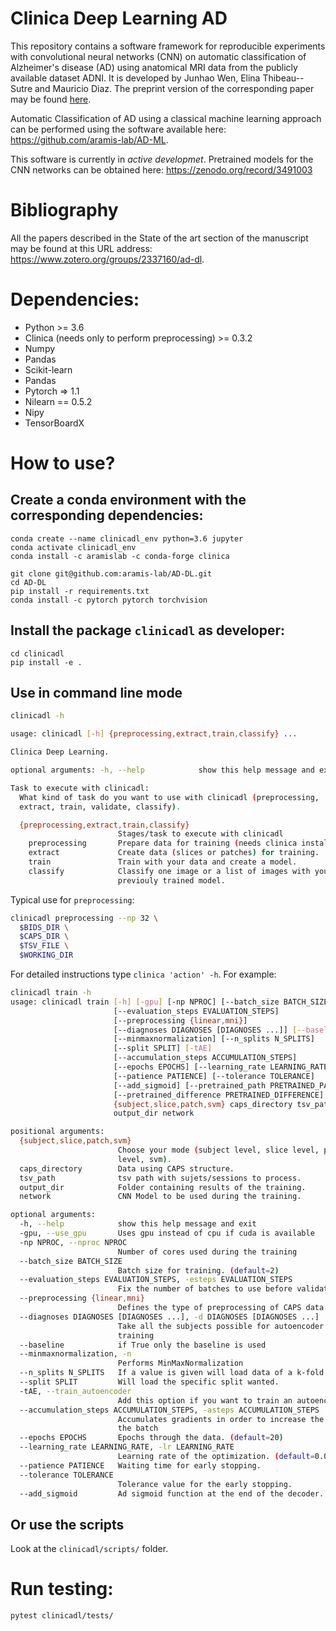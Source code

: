 # Clinica Deep Learning AD
This repository contains a software framework for reproducible experiments with
convolutional neural networks (CNN) on automatic classification of Alzheimer's
disease (AD) using anatomical MRI data from the publicly available dataset
ADNI. It is developed by Junhao Wen, Elina Thibeau--Sutre and Mauricio Diaz.
The preprint version of the corresponding paper may be found
[here](https://arxiv.org/abs/1904.07773).

Automatic Classification of AD using a classical machine learning approach can
be performed using the software available here:
<https://github.com/aramis-lab/AD-ML>.

This software is currently in *active developmet*.
Pretrained models for the CNN networks can be obtained here:
<https://zenodo.org/record/3491003>  

# Bibliography
All the papers described in the State of the art section of the manuscript may
be found at this URL address: <https://www.zotero.org/groups/2337160/ad-dl>.


# Dependencies:
- Python >= 3.6
- Clinica (needs only to perform preprocessing) >= 0.3.2
- Numpy
- Pandas
- Scikit-learn
- Pandas
- Pytorch => 1.1
- Nilearn == 0.5.2
- Nipy
- TensorBoardX

# How to use?

## Create a conda environment with the corresponding dependencies:

```
conda create --name clinicadl_env python=3.6 jupyter
conda activate clinicadl_env
conda install -c aramislab -c conda-forge clinica

git clone git@github.com:aramis-lab/AD-DL.git
cd AD-DL
pip install -r requirements.txt
conda install -c pytorch pytorch torchvision
```

## Install the package `clinicadl` as developer:

```
cd clinicadl
pip install -e .
```

## Use in command line mode

```bash
clinicadl -h

usage: clinicadl [-h] {preprocessing,extract,train,classify} ...

Clinica Deep Learning.

optional arguments: -h, --help            show this help message and exit

Task to execute with clinicadl:
  What kind of task do you want to use with clinicadl (preprocessing,
  extract, train, validate, classify).

  {preprocessing,extract,train,classify}
                        Stages/task to execute with clinicadl
    preprocessing       Prepare data for training (needs clinica installed).
    extract             Create data (slices or patches) for training.
    train               Train with your data and create a model.
    classify            Classify one image or a list of images with your
                        previouly trained model.  
```

Typical use for `preprocessing`:

```bash
clinicadl preprocessing --np 32 \
  $BIDS_DIR \
  $CAPS_DIR \
  $TSV_FILE \
  $WORKING_DIR
```

For detailed instructions type `clinica 'action' -h`.
For example:

```bash
clinicadl train -h
usage: clinicadl train [-h] [-gpu] [-np NPROC] [--batch_size BATCH_SIZE]
                       [--evaluation_steps EVALUATION_STEPS]
                       [--preprocessing {linear,mni}]
                       [--diagnoses DIAGNOSES [DIAGNOSES ...]] [--baseline]
                       [--minmaxnormalization] [--n_splits N_SPLITS]
                       [--split SPLIT] [-tAE]
                       [--accumulation_steps ACCUMULATION_STEPS]
                       [--epochs EPOCHS] [--learning_rate LEARNING_RATE]
                       [--patience PATIENCE] [--tolerance TOLERANCE]
                       [--add_sigmoid] [--pretrained_path PRETRAINED_PATH]
                       [--pretrained_difference PRETRAINED_DIFFERENCE]
                       {subject,slice,patch,svm} caps_directory tsv_path
                       output_dir network

positional arguments:
  {subject,slice,patch,svm}
                        Choose your mode (subject level, slice level, patch
                        level, svm).
  caps_directory        Data using CAPS structure.
  tsv_path              tsv path with sujets/sessions to process.
  output_dir            Folder containing results of the training.
  network               CNN Model to be used during the training.

optional arguments:
  -h, --help            show this help message and exit
  -gpu, --use_gpu       Uses gpu instead of cpu if cuda is available
  -np NPROC, --nproc NPROC
                        Number of cores used during the training
  --batch_size BATCH_SIZE
                        Batch size for training. (default=2)
  --evaluation_steps EVALUATION_STEPS, -esteps EVALUATION_STEPS
                        Fix the number of batches to use before validation
  --preprocessing {linear,mni}
                        Defines the type of preprocessing of CAPS data.
  --diagnoses DIAGNOSES [DIAGNOSES ...], -d DIAGNOSES [DIAGNOSES ...]
                        Take all the subjects possible for autoencoder
                        training
  --baseline            if True only the baseline is used
  --minmaxnormalization, -n
                        Performs MinMaxNormalization
  --n_splits N_SPLITS   If a value is given will load data of a k-fold CV
  --split SPLIT         Will load the specific split wanted.
  -tAE, --train_autoencoder
                        Add this option if you want to train an autoencoder
  --accumulation_steps ACCUMULATION_STEPS, -asteps ACCUMULATION_STEPS
                        Accumulates gradients in order to increase the size of
                        the batch
  --epochs EPOCHS       Epochs through the data. (default=20)
  --learning_rate LEARNING_RATE, -lr LEARNING_RATE
                        Learning rate of the optimization. (default=0.01)
  --patience PATIENCE   Waiting time for early stopping.
  --tolerance TOLERANCE
                        Tolerance value for the early stopping.
  --add_sigmoid         Ad sigmoid function at the end of the decoder.
```

## Or use the scripts
Look at the `clinicadl/scripts/` folder.

# Run testing:
```
pytest clinicadl/tests/
```
